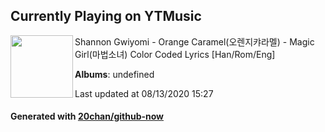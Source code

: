 ## Currently Playing on YTMusic

[<img align="left" width="100" src="https://i.ytimg.com/vi/RC0Krk-4KlE/sddefault.jpg?sqp=-oaymwEWCJADEOEBIAQqCghqEJQEGHgg6AJIWg&rs">](https://music.youtube.com/channel/UCsNChlwrxAvEnfOQCSRA1tA)

Shannon Gwiyomi - Orange Caramel(오렌지캬라멜) - Magic Girl(마법소녀) Color Coded Lyrics [Han/Rom/Eng]

**Albums**: undefined

Last updated at 08/13/2020 15:27

#### Generated with [20chan/github-now](https://github.com/20chan/github-now)


<!--
**20chan/20chan** is a ✨ _special_ ✨ repository because its `README.md` (this file) appears on your GitHub profile.

Here are some ideas to get you started:

- 🔭 I’m currently working on ...
- 🌱 I’m currently learning ...
- 👯 I’m looking to collaborate on ...
- 🤔 I’m looking for help with ...
- 💬 Ask me about ...
- 📫 How to reach me: ...
- 😄 Pronouns: ...
- ⚡ Fun fact: ...
-->
